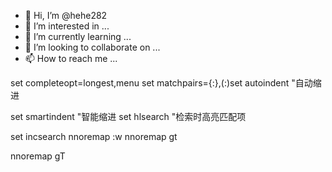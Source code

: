 - 👋 Hi, I’m @hehe282
- 👀 I’m interested in ...
- 🌱 I’m currently learning ...
- 💞️ I’m looking to collaborate on ...
- 📫 How to reach me ...

<!---
hehe282/hehe282 is a ✨ special ✨ repository because its `README.md` (this file) appears on your GitHub profile.
You can click the Preview link to take a look at your changes.
--->
set completeopt=longest,menu set matchpairs={:},(:)set autoindent                "自动缩进  

set smartindent               "智能缩进  set hlsearch                  "检索时高亮匹配项  

set incsearch  nnoremap <C-s> :w<CR>  nnoremap <C-l> gt              

nnoremap <c-h> gT  
